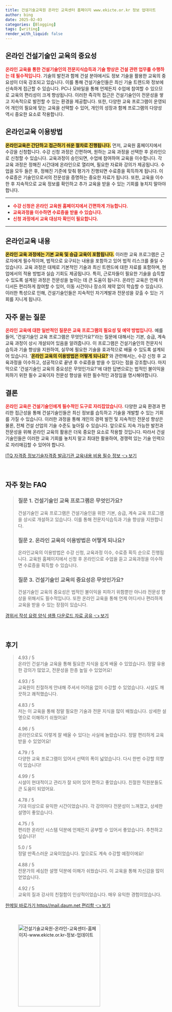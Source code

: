 ```yaml
---
title: 건설기술교육원 온라인 교육센터 홈페이지 www.ekicte.or.kr 정보 업데이트
author: bing
date: 2025-02-03
categories: [Blogging]
tags: [writing]
render_with_liquid: false
---
```



<h2 id='온라인_건설기술인_교육의_중요성'>온라인 건설기술인 교육의 중요성</h2>

<p><b><span style="color: #ee2323;">온라인 교육을 통한 건설기술인의 전문지식습득과 기술 향상은 건설 관련 업무를 수행하는 데 필수적입니다.</span></b> 기술의 발전과 함께 건설 분야에서도 정보 기술을 활용한 교육의 중요성이 더욱 강조되고 있습니다. 이를 통해 건설기술인들은 최신 기술 트렌드와 정보에 신속하게 접근할 수 있습니다. PC나 모바일을 통해 언제든지 수업에 참여할 수 있으므로 교육의 편리성이 크게 향상됩니다. 이러한 즉각적 접근은 건설기술인이 전문성을 쌓고 지속적으로 발전할 수 있는 환경을 제공합니다. 또한, 다양한 교육 프로그램이 운영되어 개인의 필요에 맞는 교육을 선택할 수 있어, 개인의 성장과 함께 프로그램의 다양성 역시 중요한 요소로 작용합니다.</p>

<h2 id='온라인교육_이용방법'>온라인교육 이용방법</h2>

<p><b><span style="background-color: #ffe066;">온라인교육은 간단하고 접근하기 쉬운 절차로 진행됩니다.</span></b> 먼저, 교육원 홈페이지에서 수강을 신청합니다. 수강 신청 과정은 간편하며, 원하는 교육 과정을 선택한 후 온라인으로 신청할 수 있습니다. 교육과정이 승인되면, 수업에 참여하여 교육을 이수합니다. 각 교육 과정은 정해진 시간대에 온라인으로 열리며, 필요한 자료와 강의가 제공됩니다. 수업을 모두 들은 후, 정해진 기준에 맞춰 평가가 진행되면 수료증을 획득하게 됩니다. 이 수료증은 기술인으로서의 전문성을 증명하는 중요한 자료가 됩니다. 또한, 교육을 이수한 후 지속적으로 교육 정보를 확인하고 추가 교육을 받을 수 있는 기회를 놓치지 말아야 합니다.</p>

<hr />

<ul>
    <li><b><span style="color: #ee2323;">수강 신청은 온라인 교육원 홈페이지에서 간편하게 가능합니다.</span></b></li>
    <li><b><span style="color: #ee2323;">교육과정을 이수하면 수료증을 받을 수 있습니다.</span></b></li>
    <li><b><span style="color: #ee2323;">신청 과정에서 교육 대상자 확인이 필요합니다.</span></b></li>
</ul>

<hr />

<h2 id='온라인교육_내용'>온라인교육 내용</h2>

<p><b><span style="background-color: #ffe066;">온라인 교육 과정에는 기본 교육 및 승급 교육이 포함됩니다.</span></b> 이러한 교육 프로그램은 근로자에게 필수적이며, 법적으로 요구되는 내용을 포함하고 있어 법적 리스크를 줄일 수 있습니다. 교육 과정은 대체로 기본적인 기술과 최신 트렌드에 대한 자료를 포함하며, 현업에서의 적용 방법과 실습 기회도 제공됩니다. 특히, 근로자들이 필요한 기술을 습득할 수 있도록 설계된 과정은 전문성을 높이는 데 큰 도움이 됩니다. 온라인 교육은 언제 어디서든 편리하게 참여할 수 있어, 이동 시간이나 장소의 제약 없이 학습할 수 있습니다. 이러한 특성으로 인해, 건설기술인들은 지속적인 자기계발과 전문성을 갖출 수 있는 기회를 지니게 됩니다.</p>

<h2 id='자주_묻는_질문'>자주 묻는 질문</h2>

<p><b><span style="color: #ee2323;">온라인 교육에 대한 일반적인 질문은 교육 프로그램의 필요성 및 예약 방법입니다.</span></b> 예를 들어, '건설기술인 교육 프로그램은 무엇인가요?'라는 질문에 대해서는 기본, 승급, 계속 교육 과정이 상시 개설되어 있음을 알려줍니다. 이 프로그램은 건설기술인의 전문지식 습득과 기술 향상을 지원하여, 실무에 필요한 기술을 효과적으로 배울 수 있도록 설계되어 있습니다. '<b><span style="background-color: #ffe066;">온라인 교육의 이용방법은 어떻게 되나요?</span></b>'와 관련해서는, 수강 신청 후 교육과정을 이수하고, 성공적으로 끝낸 후 수료증을 받을 수 있다는 점을 강조합니다. 마지막으로 '건설기술인 교육의 중요성은 무엇인가요?'에 대한 답변으로는 법적인 불이익을 피하기 위한 필수 교육이자 전문성 향상을 위한 필수적인 과정임을 명시해야합니다.</p>

<h2 id='결론'>결론</h2>

<p><b><span style="color: #ee2323;">온라인 교육은 건설기술인에게 필수적인 도구로 자리잡았습니다.</span></b> 다양한 교육 환경과 편리한 접근성을 통해 건설기술인들은 최신 정보를 습득하고 기술을 개발할 수 있는 기회를 가질 수 있습니다. 이러한 과정을 통해 개인의 경력 발전 및 지속적인 전문성 향상은 물론, 전체 건설 산업의 기술 수준도 높아질 수 있습니다. 앞으로도 지속 가능한 발전과 전문성을 위해 온라인 교육의 활용은 더욱 중요한 요소로 작용할 것입니다. 따라서 건설기술인들은 이러한 교육 기회를 놓치지 말고 최대한 활용하여, 경쟁력 있는 기술 인력으로 자리매김할 수 있어야 합니다.</p>


<p><a class="click-button" title="ITQ 자격증 정보기술자격증 발급기관 교육내용 비용 필수 정보" href="https://adkhouse.github.io/posts/ITQ-%EC%9E%90%EA%B2%A9%EC%A6%9D-%EC%A0%95%EB%B3%B4%EA%B8%B0%EC%88%A0%EC%9E%90%EA%B2%A9%EC%A6%9D-%EB%B0%9C%EA%B8%89%EA%B8%B0%EA%B4%80-%EA%B5%90%EC%9C%A1%EB%82%B4%EC%9A%A9-%EB%B9%84%EC%9A%A9-%ED%95%84%EC%88%98-%EC%A0%95%EB%B3%B4/" rel="dofollow">ITQ 자격증 정보기술자격증 발급기관 교육내용 비용 필수 정보 👈 보기</a></p><br>
<h2 id='자주_찾는_FAQ'>자주 찾는 FAQ</h2>
<div itemscope="" itemtype="https://schema.org/FAQPage"> 
<blockquote> 
<div itemscope="" itemprop="mainEntity" itemtype="https://schema.org/Question"> 
<h3 itemprop="name">질문 1. 건설기술인 교육 프로그램은 무엇인가요?</h3> 
<div itemscope="" itemprop="acceptedAnswer" itemtype="https://schema.org/Answer"> 
<span itemprop="text"> 
<p>건설기술인 교육 프로그램은 건설기술인을 위한 기본, 승급, 계속 교육 프로그램을 상시로 개설하고 있습니다. 이를 통해 전문지식습득과 기술 향상을 지원합니다.</p> 
</span> 
</div> 
</div> 
<div itemscope="" itemprop="mainEntity" itemtype="https://schema.org/Question"> 
<h3 itemprop="name">질문 2. 온라인 교육의 이용방법은 어떻게 되나요?</h3> 
<div itemscope="" itemprop="acceptedAnswer" itemtype="https://schema.org/Answer"> 
<span itemprop="text"> 
<p>온라인교육의 이용방법은 수강 신청, 교육과정 이수, 수료증 획득 순으로 진행됩니다. 교육원 홈페이지에서 신청 후 온라인으로 수업을 듣고 교육과정을 이수하면 수료증을 획득할 수 있습니다.</p> 
</span> 
</div> 
</div> 
<div itemscope="" itemprop="mainEntity" itemtype="https://schema.org/Question"> 
<h3 itemprop="name">질문 3. 건설기술인 교육의 중요성은 무엇인가요?</h3> 
<div itemscope="" itemprop="acceptedAnswer" itemtype="https://schema.org/Answer"> 
<span itemprop="text"> 
<p>건설기술인 교육의 중요성은 법적인 불이익을 피하기 위함뿐만 아니라 전문성 향상을 위해서도 필수적입니다. 또한 온라인 교육을 통해 언제 어디서나 편리하게 교육을 받을 수 있는 장점이 있습니다.</p> 
</span> 
</div> 
</div> 
</blockquote> 
</div>
<p><a class="click-button" title="경위서 작성 요령 양식 샘플 다운로드 자료 공유" href="https://adkhouse.github.io/posts/%EA%B2%BD%EC%9C%84%EC%84%9C-%EC%9E%91%EC%84%B1-%EC%9A%94%EB%A0%B9-%EC%96%91%EC%8B%9D-%EC%83%98%ED%94%8C-%EB%8B%A4%EC%9A%B4%EB%A1%9C%EB%93%9C-%EC%9E%90%EB%A3%8C-%EA%B3%B5%EC%9C%A0/" rel="dofollow">경위서 작성 요령 양식 샘플 다운로드 자료 공유 👈 보기</a></p><br>
<h2 id='후기'>후기</h2>
<div itemscope itemtype="https://schema.org/Product">
  <blockquote>
  <div itemprop="review" itemscope itemtype="https://schema.org/Review">
      <div itemprop="reviewRating" itemscope itemtype="https://schema.org/Rating"> <span itemprop="ratingValue">4.93</span> / <span itemprop="bestRating">5</span> </div>
      <span itemprop="reviewBody">온라인 건설기술 교육을 통해 필요한 지식을 쉽게 배울 수 있었습니다. 정말 유용한 강의가 많았고, 전문성을 한층 높일 수 있었어요!</span>
  </div>
  <br>
  <div itemprop="review" itemscope itemtype="https://schema.org/Review">
      <div itemprop="reviewRating" itemscope itemtype="https://schema.org/Rating"> <span itemprop="ratingValue">4.93</span> / <span itemprop="bestRating">5</span> </div>
      <span itemprop="reviewBody">교육원이 친절하게 안내해 주셔서 어려움 없이 수강할 수 있었습니다. 시설도 깨끗하고 쾌적했습니다.</span>
  </div>
  <br>
  <div itemprop="review" itemscope itemtype="https://schema.org/Review">
      <div itemprop="reviewRating" itemscope itemtype="https://schema.org/Rating"> <span itemprop="ratingValue">4.83</span> / <span itemprop="bestRating">5</span> </div>
      <span itemprop="reviewBody">저는 이 교육을 통해 정말 필요한 기술과 전문 지식을 많이 배웠습니다. 상세한 설명으로 이해하기 쉬웠어요!</span>
  </div>
  <br>
  <div itemprop="review" itemscope itemtype="https://schema.org/Review">
      <div itemprop="reviewRating" itemscope itemtype="https://schema.org/Rating"> <span itemprop="ratingValue">4.96</span> / <span itemprop="bestRating">5</span> </div>
      <span itemprop="reviewBody">온라인으로도 이렇게 잘 배울 수 있다는 사실에 놀랐습니다. 정말 편리하게 교육받을 수 있었어요!</span>
  </div>
  <br>
  <div itemprop="review" itemscope itemtype="https://schema.org/Review">
      <div itemprop="reviewRating" itemscope itemtype="https://schema.org/Rating"> <span itemprop="ratingValue">4.79</span> / <span itemprop="bestRating">5</span> </div>
      <span itemprop="reviewBody">다양한 교육 프로그램이 있어서 선택의 폭이 넓었습니다. 다시 한번 수강할 의향이 있습니다!</span>
  </div>
  <br>
  <div itemprop="review" itemscope itemtype="https://schema.org/Review">
      <div itemprop="reviewRating" itemscope itemtype="https://schema.org/Rating"> <span itemprop="ratingValue">4.99</span> / <span itemprop="bestRating">5</span> </div>
      <span itemprop="reviewBody">시설이 현대적이고 관리가 잘 되어 있어 편하고 좋았습니다. 친절한 직원분들도 큰 도움이 되었어요.</span>
  </div>
  <br>
  <div itemprop="review" itemscope itemtype="https://schema.org/Review">
      <div itemprop="reviewRating" itemscope itemtype="https://schema.org/Rating"> <span itemprop="ratingValue">4.78</span> / <span itemprop="bestRating">5</span> </div>
      <span itemprop="reviewBody">기대 이상으로 유익한 시간이었습니다. 각 강의마다 전문성이 느껴졌고, 상세한 설명이 좋았습니다.</span>
  </div>
  <br>
  <div itemprop="review" itemscope itemtype="https://schema.org/Review">
      <div itemprop="reviewRating" itemscope itemtype="https://schema.org/Rating"> <span itemprop="ratingValue">4.75</span> / <span itemprop="bestRating">5</span> </div>
      <span itemprop="reviewBody">편리한 온라인 시스템 덕분에 언제든지 공부할 수 있어서 좋았습니다. 추천하고 싶습니다!</span>
  </div>
  <br>
  <div itemprop="review" itemscope itemtype="https://schema.org/Review">
      <div itemprop="reviewRating" itemscope itemtype="https://schema.org/Rating"> <span itemprop="ratingValue">5.0</span> / <span itemprop="bestRating">5</span> </div>
      <span itemprop="reviewBody">정말 만족스러운 교육이었습니다. 앞으로도 계속 수강할 예정이에요!</span>
  </div>
  <br>
  <div itemprop="review" itemscope itemtype="https://schema.org/Review">
      <div itemprop="reviewRating" itemscope itemtype="https://schema.org/Rating"> <span itemprop="ratingValue">4.88</span> / <span itemprop="bestRating">5</span> </div>
      <span itemprop="reviewBody">전문가의 세심한 설명 덕분에 이해가 쉬웠습니다. 이 교육을 통해 자신감을 많이 얻었습니다.</span>
  </div>
  <br>
  <div itemprop="review" itemscope itemtype="https://schema.org/Review">
      <div itemprop="reviewRating" itemscope itemtype="https://schema.org/Rating"> <span itemprop="ratingValue">4.92</span> / <span itemprop="bestRating">5</span> </div>
      <span itemprop="reviewBody">교육의 질과 강사의 친절함이 인상적이었습니다. 매우 유익한 경험이었습니다.</span>
  </div>
  </blockquote>
</div>
<p><a class="click-button" title="한메일 바로가기 https//mail.daum.net 편리함" href="https://adkhouse.github.io/posts/%ED%95%9C%EB%A9%94%EC%9D%BC-%EB%B0%94%EB%A1%9C%EA%B0%80%EA%B8%B0-httpsmail.daum.net-%ED%8E%B8%EB%A6%AC%ED%95%A8/" rel="dofollow">한메일 바로가기 https//mail.daum.net 편리함 👈 보기</a></p><br>
<figure class="image"><img src="https://adkhouse.github.io/assets/img/thumbnail/건설기술교육원-온라인-교육센터-홈페이지-www.ekicte.or.kr-정보-업데이트.webp" alt="건설기술교육원-온라인-교육센터-홈페이지-www.ekicte.or.kr-정보-업데이트" width="256" height="256"></figure>